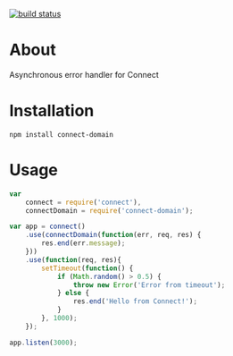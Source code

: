 [![build status](https://secure.travis-ci.org/baryshev/connect-domain.png)](http://travis-ci.org/baryshev/connect-domain)
# About 

Asynchronous error handler for Connect

# Installation

	npm install connect-domain

# Usage

```js
var
	connect = require('connect'),
	connectDomain = require('connect-domain');

var app = connect()
	.use(connectDomain(function(err, req, res) {
		res.end(err.message);
	}))
	.use(function(req, res){
		setTimeout(function() {
			if (Math.random() > 0.5) {
				throw new Error('Error from timeout');
			} else {
				res.end('Hello from Connect!');
			}
		}, 1000);
	});

app.listen(3000);
```